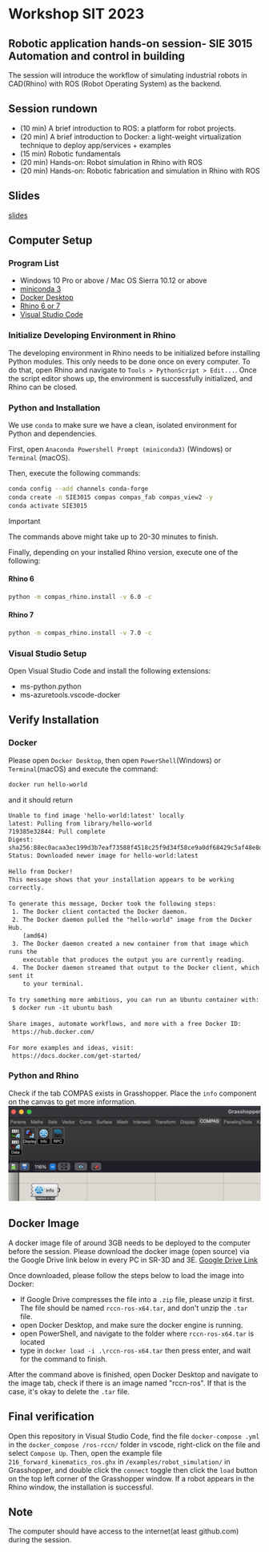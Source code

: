 # Workshop SIT 2023
## Robotic application hands-on session- SIE 3015 Automation and control in building
The session will introduce the workflow of simulating industrial robots in CAD(Rhino) with ROS (Robot Operating System) as the backend. 

## Session rundown
* (10 min) A brief introduction to ROS: a platform for robot projects.
* (20 min) A brief introduction to Docker: a light-weight virtualization technique to deploy app/services + examples
* (15 min) Robotic fundamentals
* (20 min) Hands-on: Robot simulation in Rhino with ROS
* (20 min) Hands-on: Robotic fabrication and simulation in Rhino with ROS

## Slides
[slides](https://docs.google.com/presentation/d/12ieSXxlZcldEHS5Oq1aI8YYjDYtOCbjdaSPXm2D_5kw/edit?usp=sharing)

## Computer Setup
### Program List
* Windows 10 Pro or above / Mac OS Sierra 10.12 or above
* [miniconda 3](https://docs.conda.io/en/latest/miniconda.html)
* [Docker Desktop](https://www.docker.com/products/docker-desktop) 
* [Rhino 6 or 7](https://www.rhino3d.com/download)
* [Visual Studio Code](https://code.visualstudio.com/)

### Initialize Developing Environment in Rhino
The developing environment in Rhino needs to be initialized before installing Python modules. This only needs to be done once on every computer. To do that, open Rhino and navigate to `Tools > PythonScript > Edit...`. Once the script editor shows up, the environment is successfully initialized, and Rhino can be closed.

### Python and Installation

We use `conda` to make sure we have a clean, isolated environment for Python and dependencies.

First, open `Anaconda Powershell Prompt (miniconda3)` (Windows) or `Terminal` (macOS).

Then, execute the following commands:
```sh
conda config --add channels conda-forge
conda create -n SIE3015 compas compas_fab compas_view2 -y
conda activate SIE3015
```

> [!IMPORTANT]  
> The commands above might take up to 20-30 minutes to finish.

Finally, depending on your installed Rhino version, execute one of the following:

#### Rhino 6
```sh
python -m compas_rhino.install -v 6.0 -c
```

#### Rhino 7
```sh
python -m compas_rhino.install -v 7.0 -c
```
### Visual Studio Setup

Open Visual Studio Code and install the following extensions:
* ms-python.python
* ms-azuretools.vscode-docker


## Verify Installation
### Docker
Please open `Docker Desktop`, then open `PowerShell`(Windows) or `Terminal`(macOS) and execute the command:

```sh
docker run hello-world
```

and it should return

```text
Unable to find image 'hello-world:latest' locally
latest: Pulling from library/hello-world
719385e32844: Pull complete
Digest: sha256:88ec0acaa3ec199d3b7eaf73588f4518c25f9d34f58ce9a0df68429c5af48e8d
Status: Downloaded newer image for hello-world:latest

Hello from Docker!
This message shows that your installation appears to be working correctly.

To generate this message, Docker took the following steps:
 1. The Docker client contacted the Docker daemon.
 2. The Docker daemon pulled the "hello-world" image from the Docker Hub.
    (amd64)
 3. The Docker daemon created a new container from that image which runs the
    executable that produces the output you are currently reading.
 4. The Docker daemon streamed that output to the Docker client, which sent it
    to your terminal.

To try something more ambitious, you can run an Ubuntu container with:
 $ docker run -it ubuntu bash

Share images, automate workflows, and more with a free Docker ID:
 https://hub.docker.com/

For more examples and ideas, visit:
 https://docs.docker.com/get-started/
```

### Python and Rhino
Check if the tab COMPAS exists in Grasshopper. Place the `info` component on the canvas to get more information.
![compas_installed_in_rhino](assets/img/compas_installed_in_rhino.png)

## Docker Image
A docker image file of around 3GB needs to be deployed to the computer before the session. Please download the docker image (open source) via the Google Drive link below in every PC in SR-3D and 3E.
[Google Drive Link](https://drive.google.com/drive/folders/1159IfPik13sScniSJwjBX9LQlO-e-gGp?usp=sharing)

Once downloaded, please follow the steps below to load the image into Docker:

- If Google Drive compresses the file into a `.zip` file, please unzip it first. The file should be named `rccn-ros-x64.tar`, and don't unzip the `.tar` file.
- open Docker Desktop, and make sure the docker engine is running.
- open PowerShell, and navigate to the folder where `rccn-ros-x64.tar` is located
- type in `docker load -i .\rccn-ros-x64.tar` then press enter, and wait for the command to finish.

After the command above is finished, open Docker Desktop and navigate to the image tab, check if there is an image named "rccn-ros". If that is the case, it's okay to delete the `.tar` file.

## Final verification
Open this repository in Visual Studio Code, find the file `docker-compose
.yml` in the `docker_compose
/ros-rccn/` folder in vscode, right-click on the file and select `Compose Up`. Then, open the example file `216_forward_kinematics_ros.ghx` in `/examples/robot_simulation/` in Grasshopper, and double click the `connect` toggle then click the `load` button on the top left corner of the Grasshopper window. If a robot appears in the Rhino window, the installation is successful.

## Note
The computer should have access to the internet(at least github.com) during the session.